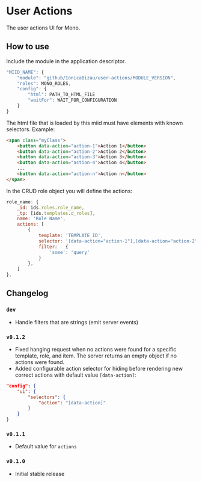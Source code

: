 User Actions
============

The user actions UI for Mono.

## How to use

Include the module in the application descriptor.

```js
"MIID_NAME": {
    "module": "github/IonicaBizau/user-actions/MODULE_VERSION",
    "roles": MONO_ROLES,
    "config": {
        "html": PATH_TO_HTML_FILE
        "waitFor": WAIT_FOR_CONFIGURATION
    }
}
```

The html file that is loaded by this miid must have elements with known selectors. Example:

```html
<span class="myClass">
    <button data-action="action-1">Action 1</button>
    <button data-action="action-2">Action 2</button>
    <button data-action="action-3">Action 3</button>
    <button data-action="action-4">Action 4</button>
    ...
    <button data-action="action-n">Action n</button>
</span>
```

In the CRUD role object you will define the actions:

```js
role_name: {
    _id: ids.roles.role_name,
    _tp: [ids.templates.d_roles],
    name: 'Role Name',
    actions: [
        {
            template: 'TEMPLATE_ID',
            selector: '[data-action="action-1"],[data-action="action-2"]',
            filter:   {
                'some': 'query'
            }
        },
    ]
},
```

## Changelog

### `dev`
 - Handle filters that are strings (emit server events)

### `v0.1.2`
 - Fixed hanging request when no actions were found for a specific template, role, and item. The server returns an empty object if no actions were found.
 - Added configurable action selector for hiding before rendering new correct actions with default value `[data-action]`:

```json
"config": {
    "ui": {
        "selectors": {
            "action": "[data-action]"
        }
    }
}
```

### `v0.1.1`
 - Default value for `actions`

### `v0.1.0`
 - Initial stable release
